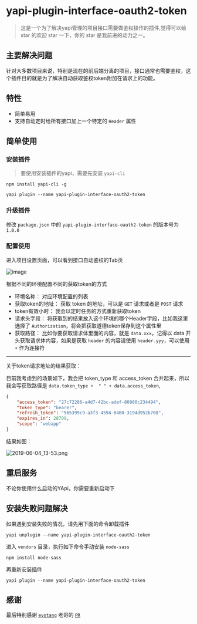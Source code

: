 # yapi-plugin-interface-oauth2-token

> 这是一个为了解决yapi管理的项目接口需要做鉴权操作的插件,觉得可以给 star 的欢迎 star 一下，你的 star 是我前进的动力之一。

## 主要解决问题

针对大多数项目来说，特别是现在的前后端分离的项目，接口通常也需要鉴权，这个插件目的就是为了解决自动获取鉴权token附加在请求上的功能。

## 特性

- 简单易用
- 支持自动定时给所有接口加上一个特定的 `Header` 属性

## 简单使用

### 安装插件

> 要使用安装插件的yapi，需要先安装 `yapi-cli`

```shell
npm install yapi-cli -g

yapi plugin --name yapi-plugin-interface-oauth2-token
```

### 升级插件

修改 `package.json` 中的 `yapi-plugin-interface-oauth2-token` 的版本号为 `1.0.0`

### 配置使用

进入项目设置页面，可以看到接口自动鉴权的Tab页

![image](https://user-images.githubusercontent.com/20592210/70865694-45395a80-1f9b-11ea-8e84-ec1f6ed5bc81.png)

根据不同的环境配置不同的获取token的方式

- 环境名称： 对应环境配置的列表
- 获取token的地址： 获取 token 的地址，可以是 `GET` 请求或者是 `POST` 请求
- token有效小时： 我会以定时任务的方式重新获取token
- 请求头字段： 将获取到的结果放入这个环境的哪个Header字段，比如我这里选择了 `Authorization`，将会把获取道德token保存到这个属性里
- 获取路径： 比如你要获取请求体里面的内容，就是 `data.xxx`，记得以 data 开头获取请求体内容，如果是获取 `header` 的内容请使用 `header.yyy`，可以使用 `+` 作为连接符

---

关于token请求地址的结果获取：

目前我考虑到的场景如下，我会把 token_type 和 access_token 合并起来，所以我会写获取路径是 `data.token_type +  " " + data.access_token`,

```json
{
    "access_token": "27c72286-a4d7-42bc-adef-80980c234494",
    "token_type": "bearer",
    "refresh_token": "565399c9-a3f3-4594-8460-3194d952b708",
    "expires_in": 28799,
    "scope": "webapp"
}
```

结果如图：

![2019-06-04_13-53.png](https://i.loli.net/2019/06/04/5cf6077ea6db826842.png)

## 重启服务
不论你使用什么启动的YApi，你需要重新启动下

## 安装失败问题解决

如果遇到安装失败的情况，请先用下面的命令卸载插件

```shell
yapi unplugin --name yapi-plugin-interface-oauth2-token
```
进入 `vendors` 目录，执行如下命令手动安装 `node-sass`

```shell
npm install node-sass
```

再重新安装插件

```shell
yapi plugin --name yapi-plugin-interface-oauth2-token
```

## 感谢

最后特别感谢 [`eyotang`](https://github.com/eyotang) 老哥的 [`PR`](https://github.com/shouldnotappearcalm/yapi-plugin-interface-oauth2-token/pull/7)
